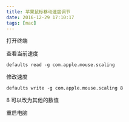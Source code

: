 ```yaml
---
title: 苹果鼠标移动速度调节
date: 2016-12-29 17:10:17
tags: [mac]
---
```


打开终端

查看当前速度

`defaults read -g com.apple.mouse.scaling`

修改速度

`defaults write -g com.apple.mouse.scaling 8`

8 可以改为其他的数值

重启电脑